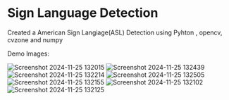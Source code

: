# Sign Language Detection 

Created a American Sign Langiage(ASL) Detection using Pyhton , opencv, cvzone and numpy


Demo Images:

![Screenshot 2024-11-25 132015](https://github.com/user-attachments/assets/fa05f08c-fd95-4dbb-a3b2-102e20db0da7)
![Screenshot 2024-11-25 132439](https://github.com/user-attachments/assets/aa30f5e0-b7a5-49a5-b663-80a8b3704694)
![Screenshot 2024-11-25 132214](https://github.com/user-attachments/assets/80a060df-07f3-4a94-8389-7a9c01ec833f)
![Screenshot 2024-11-25 132505](https://github.com/user-attachments/assets/01cdf53d-66c0-4071-bda7-3a8714108572)
![Screenshot 2024-11-25 132155](https://github.com/user-attachments/assets/9a758127-1687-49b7-8310-f8186d52738b)
![Screenshot 2024-11-25 132102](https://github.com/user-attachments/assets/33717812-1e44-4e65-b6fb-8e5cd86a139e)
![Screenshot 2024-11-25 132125](https://github.com/user-attachments/assets/4872679e-dc0b-4197-b074-b6e618f24398)

